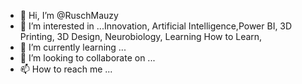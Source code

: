 - 👋 Hi, I’m @RuschMauzy
- 👀 I’m interested in ...Innovation, Artificial Intelligence,Power BI, 3D Printing, 3D Design, Neurobiology, Learning How to Learn, 
- 🌱 I’m currently learning ...
- 💞️ I’m looking to collaborate on ...
- 📫 How to reach me ...

<!---
RuschMauzy/RuschMauzy is a ✨ special ✨ repository because its `README.md` (this file) appears on your GitHub profile.
You can click the Preview link to take a look at your changes.
--->
